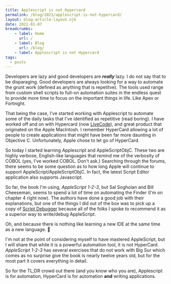 ```yaml
---
title: Applescript is not Hypercard
permalink: /blog/2021/applescript-is-not-hypercard/
layout: blog-article-layout.njk
date: 2021-01-07
breadcrumbs:
    - label: Home
      url: /
    - label: Blog
      url: /blog/
    - label: Applescript is not Hypercard
tags:
  - posts
---
```


Developers are lazy and good developers are _**really**_ lazy. I do not say that to be disparaging. Good developers are always looking for a way to automate the grunt work (defined as anything that is repetitve). The tools used range from custom shell scripts to full-on automation suites in the endless quest to provide more time to focus on the important things in life. Like Apex or Fortnight.

That being the case, I've started working with Applescript to automate some of the daily tasks that I've identified as repetitive (read boring). I have worked off and on with Hypercard (now [LiveCode](https://livecode.com)), and great product that originated on the Apple MacIntosh. I remember HyperCard allowing a lot of people to create applications that might have been far more daunting in Objective C. Unfortunately, Apple chose to let go of HyperCard.

So today I started learning Applescript and AppleScriptObjC. These two are highly verbose, English-like languages that remind me of the verbosity of COBOL (yes, I've worked COBOL. Don't ask.) Searching through the forums, there seems to be some question as to how long Apple will continue to support AppleScript/AppleScriptObjC. In fact, the latest Script Editor application also supports Javascript.

So far, the book I'm using, _AppleScript 1-2-3_, but Sal Soghoian and Bill Cheeseman, seems to spend a lot of time on automating the Finder (I'm on chapter 4 right now). The authors have done a good job with their explanations, but one of the things I did out of the box was to pick up a copy of [Script Debugger](https://latenightsw.com) because all of the folks I spoke to recommend it as a superior way to write/debug AppleScript.

Oh, and because there is nothing like learning a new IDE at the same time as a new language. &#129315;

I'm not at the point of considering myself to have mastered AppleScript, but I will share that while it is a powerful automation tool, it is not HyperCard. _AppleScript 1-2-3_ has several exercises that do not work with Big Sur which comes as no surprise give the book is nearly twelve years old, but for the most part it covers everything in detail.

So for the TL;DR crowd out there (and you know who you are), Applescript is for automation, HyperCard is for automation **and** writing applications.